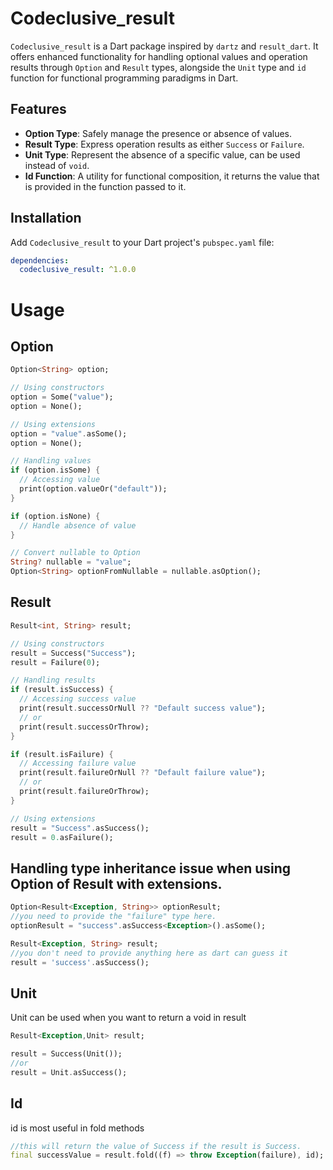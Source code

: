 # Codeclusive_result

`Codeclusive_result` is a Dart package inspired by `dartz` and `result_dart`. It offers enhanced functionality for handling optional values and operation results through `Option` and `Result` types, alongside the `Unit` type and `id` function for functional programming paradigms in Dart.

## Features

- **Option Type**: Safely manage the presence or absence of values.
- **Result Type**: Express operation results as either `Success` or `Failure`.
- **Unit Type**: Represent the absence of a specific value, can be used instead of `void`.
- **Id Function**: A utility for functional composition, it returns the value that is provided in the function passed to it.

## Installation

Add `Codeclusive_result` to your Dart project's `pubspec.yaml` file:

```yaml
dependencies:
  codeclusive_result: ^1.0.0
```

# Usage

## Option

```dart
Option<String> option;

// Using constructors
option = Some("value");
option = None();

// Using extensions
option = "value".asSome();
option = None();

// Handling values
if (option.isSome) {
  // Accessing value
  print(option.valueOr("default"));
}

if (option.isNone) {
  // Handle absence of value
}

// Convert nullable to Option
String? nullable = "value";
Option<String> optionFromNullable = nullable.asOption();
```

## Result 

```dart
Result<int, String> result;

// Using constructors
result = Success("Success");
result = Failure(0);

// Handling results
if (result.isSuccess) {
  // Accessing success value
  print(result.successOrNull ?? "Default success value");
  // or
  print(result.successOrThrow);
}

if (result.isFailure) {
  // Accessing failure value
  print(result.failureOrNull ?? "Default failure value");
  // or
  print(result.failureOrThrow);
}

// Using extensions
result = "Success".asSuccess();
result = 0.asFailure();
```

## Handling type inheritance issue when using Option of Result with extensions.

```dart
Option<Result<Exception, String>> optionResult;
//you need to provide the "failure" type here.
optionResult = "success".asSuccess<Exception>().asSome();

Result<Exception, String> result;
//you don't need to provide anything here as dart can guess it
result = 'success'.asSuccess();
```

## Unit
Unit can be used when you want to return a void in result
```dart
Result<Exception,Unit> result;

result = Success(Unit());
//or
result = Unit.asSuccess();
```
## Id 
id is most useful in fold methods

```dart
//this will return the value of Success if the result is Success.
final successValue = result.fold((f) => throw Exception(failure), id);
```

